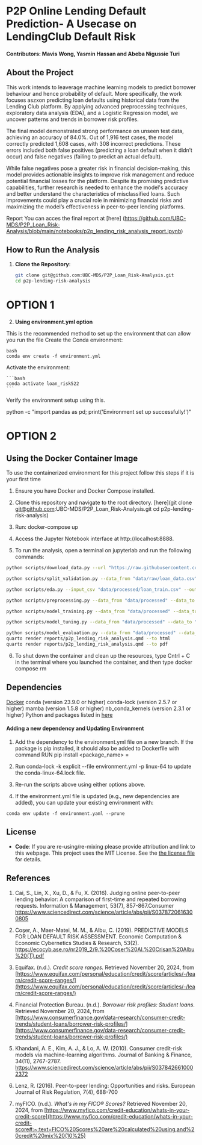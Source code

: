
# P2P Online Lending Default Prediction- A Usecase on LendingClub Default Risk

#### Contributors: Mavis Wong, Yasmin Hassan and Abeba Nigussie Turi

## About the Project
This work intends to leaverage machine learning models to predict borrower behaviour and hence probability of default. More specifically, the work focuses aszxon predicting loan defaults using historical data from the Lending Club platform. By applying advanced preprocessing techniques, exploratory data analysis (EDA), and a Logistic Regression model, we uncover patterns and trends in borrower risk profiles. 

The final model demonstrated strong performance on unseen test data, achieving an accuracy of 84.0%. Out of 1,916 test cases, the model correctly predicted 1,608 cases, with 308 incorrect predictions. These errors included both false positives (predicting a loan default when it didn’t occur) and false negatives (failing to predict an actual default).

While false negatives pose a greater risk in financial decision-making, this model provides actionable insights to improve risk management and reduce potential financial losses for the platform. Despite its promising predictive capabilities, further research is needed to enhance the model's accuracy and better understand the characteristics of misclassified loans. Such improvements could play a crucial role in minimizing financial risks and maximizing the model’s effectiveness in peer-to-peer lending platforms.

Report
You can acces the final report at [here] (https://github.com/UBC-MDS/P2P_Loan_Risk-Analysis/blob/main/notebooks/p2p_lending_risk_analysis_report.ipynb)


## How to Run the Analysis
1. **Clone the Repository**:
   ```bash
   git clone git@github.com:UBC-MDS/P2P_Loan_Risk-Analysis.git
   cd p2p-lending-risk-analysis

# OPTION 1
2. **Using environment.yml option**

This is the recommended method to set up the environment that can allow you run the file
  Create the Conda environment:

    bash
    conda env create -f environment.yml
    
  Activate the environment:

    ```bash
    conda activate loan_risk522
    ```
 Verify the environment setup using this.

 python -c "import pandas as pd; print('Environment set up successfully!')"

# OPTION 2

## Using the Docker Container Image
To use the containerized environment for this project follow this steps if it is your first time

1. Ensure you have Docker and Docker Compose installed.
2. Clone this repository and navigate to the root directory. [here](git clone git@github.com:UBC-MDS/P2P_Loan_Risk-Analysis.git
   cd p2p-lending-risk-analysis)
3. Run: docker-compose up
4. Access the Jupyter Notebook interface at http://localhost:8888.

5. To run the analysis, open a terminal on jupyterlab and run the following commands:
```bash
python scripts/download_data.py --url "https://raw.githubusercontent.com/matmcreative/Lending-Club-Loan-Analysis/refs/heads/main/loan_data.csv" --output_dir "data/raw"

python scripts/split_validation.py --data_from "data/raw/loan_data.csv" --data_to "data/processed"

python scripts/eda.py --input_csv "data/processed/loan_train.csv" --output_dir "results"

python scripts/preprocessing.py --data_from "data/processed" --data_to "data/processed" --preprocessor_to "results/models"

python scripts/model_training.py --data_from "data/processed" --data_to "results/tables" --preprocessor_from "results/models/preprocessor.pickle"

python scripts/model_tuning.py --data_from "data/processed" --data_to "results/tables" --preprocessor_from "results/models/preprocessor.pickle" --pipeline_to "results/models"

python scripts/model_evaluation.py --data_from "data/processed" --data_to "results/tables" --preprocessor_from "results/models/preprocessor.pickle" --pipeline_from "results/models/pipeline.pickle"
quarto render reports/p2p_lending_risk_analysis.qmd --to html
quarto render reports/p2p_lending_risk_analysis.qmd --to pdf

```
6. To shut down the container and clean up the resources, type Cntrl + C in the terminal where you launched the container, and then type docker compose rm




## Dependencies
[Docker](https://www.docker.com)
conda (version 23.9.0 or higher)
conda-lock (version 2.5.7 or higher)
mamba (version 1.5.8 or higher)
nb_conda_kernels (version 2.3.1 or higher)
Python and packages listed in [here](https://github.com/UBC-MDS/P2P_Loan_Risk-Analysis/blob/main/environment.yml)


#### Adding a new dependency and Updating Environment
1. Add the dependency to the environment.yml file on a new branch. If the package is pip installed, it should also be added to Dockerfile with command RUN pip install <package_name> = <version>

2. Run conda-lock -k explicit --file environment.yml -p linux-64 to update the conda-linux-64.lock file.

3. Re-run the scripts above using either options above.

4. If the environment.yml file is updated (e.g., new dependencies are added), you can update your existing environment with:

 ```conda env update -f environment.yaml --prune```


## License
- **Code**:
If you are re-using/re-mixing please provide attribution and link to this webpage. 
 This project uses the MIT License. See the [the license file](LICENSE.md) for details.

## References
1. Cai, S., Lin, X., Xu, D., & Fu, X. (2016). Judging online peer-to-peer lending behavior: A comparison of first-time and repeated borrowing requests. Information & Management, 53(7), 857-867.Consumer
https://www.sciencedirect.com/science/article/abs/pii/S0378720616300805
2. Coşer, A., Maer-Matei, M. M., & Albu, C. (2019). PREDICTIVE MODELS FOR LOAN DEFAULT RISK ASSESSMENT. Economic Computation & Economic Cybernetics Studies & Research, 53(2). https://ecocyb.ase.ro/nr2019_2/9.%20Coser%20Al.%20Crisan%20Albu%20(T).pdf

3. Equifax. (n.d.). *Credit score ranges.* Retrieved November 20, 2024, from [https://www.equifax.com/personal/education/credit/score/articles/-/learn/credit-score-ranges/](https://www.equifax.com/personal/education/credit/score/articles/-/learn/credit-score-ranges/)
4. Financial Protection Bureau. (n.d.). *Borrower risk profiles: Student loans*. Retrieved November 20, 2024, from [https://www.consumerfinance.gov/data-research/consumer-credit-trends/student-loans/borrower-risk-profiles/](https://www.consumerfinance.gov/data-research/consumer-credit-trends/student-loans/borrower-risk-profiles/)
5. Khandani, A. E., Kim, A. J., & Lo, A. W. (2010). Consumer credit-risk models via machine-learning algorithms. Journal of Banking & Finance, 34(11), 2767-2787. https://www.sciencedirect.com/science/article/abs/pii/S0378426610002372
8. Lenz, R. (2016). Peer-to-peer lending: Opportunities and risks. European Journal of Risk Regulation, 7(4), 688-700
9. myFICO. (n.d.). *What's in my FICO® Scores?* Retrieved November 20, 2024, from [https://www.myfico.com/credit-education/whats-in-your-credit-score](https://www.myfico.com/credit-education/whats-in-your-credit-score#:~:text=FICO%20Scores%20are%20calculated%20using,and%20credit%20mix%20(10%25)

